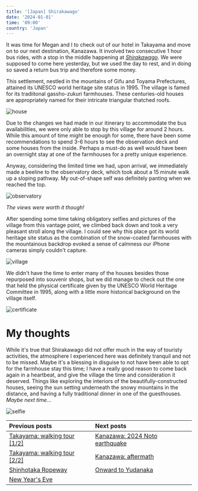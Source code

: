 ```yaml
---
title: '[Japan] Shirakawago'
date: '2024-01-01'
time: '09:00'
country: 'Japan'
---
```


It was time for Megan and I to check out of our hotel in Takayama and move on to our next destination, Kanazawa. It involved two consecutive 1 hour bus rides, with a stop in the middle happening at [*Shirakawago*](https://www.vill.shirakawa.lg.jp/en/). We were supposed to come here yesterday, but we used the day to rest, and in doing so saved a return bus trip and therefore some money.

This settlement, nestled in the mountains of Gifu and Toyama Prefectures, attained its UNESCO world heritage site status in 1995. The village is famed for its tradiitonal gassho-zukuri farmhouses. These centuries-old houses are appropriately named for their intricate triangular thatched roofs.

![house](/images/posts/travel/japan-2023/shirakawago/house.JPG)

Due to the changes we had made in our itinerary to accommodate the bus availabilities, we were only able to stop by this village for around 2 hours. While this amount of time might be enough for some, there have been some recommendations to spend 3-6 hours to see the observation deck and some houses from the inside. Perhaps a must-do as well would have been an overnight stay at one of the farmhouses for a pretty unique experience.

Anyway, considering the limited time we had, upon arrival, we immediately made a beeline to the observatory deck, which took about a 15 minute walk up a sloping pathway. My out-of-shape self was definitely panting when we reached the top.

![observatory](/images/posts/travel/japan-2023/shirakawago/observatory.JPG)

*The views were worth it though!*

After spending some time taking obligatory selfies and pictures of the village from this vantage point, we climbed back down and took a very pleasant stroll along the village. I could see why this place got its world heritage site status as the combination of the snow-coated farmhouses with the mountainous backdrop evoked a sense of calmness our iPhone cameras simply couldn't capture.

![village](/images/posts/travel/japan-2023/shirakawago/village.JPG)

We didn't have the time to enter many of the houses besides those repurposed into souvenir shops, but we did manage to check out the one that held the physical certificate given by the UNESCO World Heritage Committee in 1995, along with a little more historical background on the village itself.

![certificate](/images/posts/travel/japan-2023/shirakawago/certificate.JPG)

# My thoughts

While it's true that Shirakawago did not offer much in the way of touristy activities, the atmosphere I experienced here was definitely tranquil and not to be missed. Maybe it's a blessing in disguise to not have been able to opt for the farmhouse stay this time; I have a really good reason to come back again in a heartbeat, and give the village the time and consideration it deserved. Things like exploring the interiors of the beautifully-constructed houses, seeing the sun setting underneath the snowy mountains in the distance, and having a fully traditional dinner in one of the guesthouses. *Maybe next time*...

![selfie](/images/posts/travel/japan-2023/shirakawago/selfie.JPG)

| Previous posts | Next posts |
| :---           | :---       |
| [Takayama: walking tour [1/2]](./takayama-walking-tour-1) | [Kanazawa: 2024 Noto earthquake](./kanazawa-earthquake) |
| [Takayama: walking tour [2/2]](./takayama-walking-tour-2) | [Kanazawa: aftermath](./kanazawa-aftermath) |
| [Shinhotaka Ropeway](./shinhotaka-ropeway) | [Onward to Yudanaka](./onward-to-yudanaka) |
| [New Year's Eve](./new-years-eve) | |
